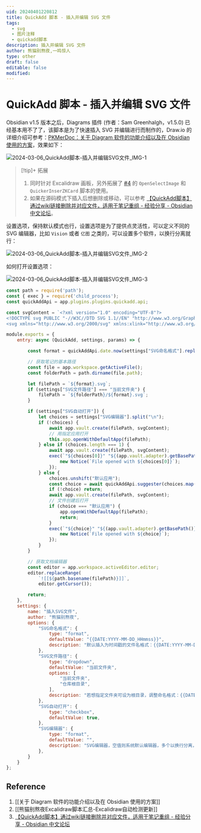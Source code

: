 ```yaml
---
uid: 20240401220812
title: QuickAdd 脚本 - 插入并编辑 SVG 文件
tags:
  - svg
  - 图片注释
  - quickadd脚本
description: 插入并编辑 SVG 文件
author: 熊猫别熬夜,一鸣惊人
type: other
draft: false
editable: false
modified:
---
```


# QuickAdd 脚本 - 插入并编辑 SVG 文件

Obsidian v1.5 版本之后，Diagrams 插件 (作者：Sam Greenhalgh，v1.5.0) 已经基本用不了了，该脚本是为了快速插入 SVG 并编辑进行而制作的，Draw.io 的详细介绍可参考：[PKMerDoc：关于 Diagram 软件的功能介绍以及在 Obsidian 使用的方案]( https://pkmer.cn/show/20231218063354 )，效果如下：

![2024-03-06_QuickAdd脚本-插入并编辑SVG文件_IMG-1](https://cdn.pkmer.cn/images/202404012210401.gif!pkmer)

> [!tip]+ 拓展
> 1. 同时针对 Excalidraw 画板，另外拓展了 [#4](https://forum-zh.obsidian.md/t/topic/31999/4) 的 `OpenSelectImage` 和 `QuickerInserZKCard` 脚本的使用。
> 2. 如果在源码模式下插入后想删除或移动，可以参考 [【QuickAdd脚本】通过wiki链接删除并对应文件，适用于笔记重组 - 经验分享 - Obsidian 中文论坛](https://forum-zh.obsidian.md/t/topic/31660)。

设置选项，保持默认模式也行，设置选项是为了提供点灵活性，可以定义不同的 SVG 编辑器，比如 `Vision` 或者 `亿图` 之类的，可以设置多个软件，以换行分离就行：

![2024-03-06_QuickAdd脚本-插入并编辑SVG文件_IMG-2](https://cdn.pkmer.cn/images/202404012209508.png!pkmer)

如何打开设置选项：

![2024-03-06_QuickAdd脚本-插入并编辑SVG文件_IMG-3](https://cdn.pkmer.cn/images/202404012209509.gif!pkmer)

```js quickadd
const path = require('path');
const { exec } = require('child_process');
const quickAddApi = app.plugins.plugins.quickadd.api;

const svgContent = `<?xml version="1.0" encoding="UTF-8"?>
<!DOCTYPE svg PUBLIC "-//W3C//DTD SVG 1.1//EN" "http://www.w3.org/Graphics/SVG/1.1/DTD/svg11.dtd">
<svg xmlns="http://www.w3.org/2000/svg" xmlns:xlink="http://www.w3.org/1999/xlink" version="1.1" width="300px" height="300px" viewBox="-0.5 -0.5 1 1" content="&lt;mxGraphModel&gt;&lt;root&gt;&lt;mxCell id=&quot;0&quot;/&gt;&lt;mxCell id=&quot;1&quot; parent=&quot;0&quot;/&gt;&lt;/root&gt;&lt;/mxGraphModel&gt;"></svg>`;

module.exports = {
    entry: async (QuickAdd, settings, params) => {

        const format = quickAddApi.date.now(settings["SVG命名格式"].replace("{{DATE:", "").replace("}}", ""));

        // 获取笔记的基本路径
        const file = app.workspace.getActiveFile();
        const folderPath = path.dirname(file.path);

        let filePath = `${format}.svg`;
        if (settings["SVG文件路径"] === "当前文件夹") {
            filePath = `${folderPath}/${format}.svg`;
        }        

        if (settings["SVG自动打开"]) {
            let choices = settings["SVG编辑器"].split("\n");
            if (!choices) {
                await app.vault.create(filePath, svgContent);
                // 用指定应用打开
                this.app.openWithDefaultApp(filePath);
            } else if (choices.length === 1) {
                await app.vault.create(filePath, svgContent);
                exec(`"${choices[0]}" "${(app.vault.adapter).getBasePath()}/${filePath}"`, (error, stdout, stderr) => {
                    new Notice(`File opened with ${choices[0]}`);
                });
            } else {
                choices.unshift("默认应用");
                const choice = await quickAddApi.suggester(choices.map(i => i.split("\\").at(-1).replace("\.exe", "")), choices, "图片打开的方式");
                if (!choice) return;
                await app.vault.create(filePath, svgContent);
                // 文件创建后打开
                if (choice === "默认应用") {
                    app.openWithDefaultApp(filePath);
                    return;
                }
                exec(`"${choice}" "${(app.vault.adapter).getBasePath()}/${filePath}"`, (error, stdout, stderr) => {
                    new Notice(`File opened with ${choice}`);
                });
            }
        }

        // 获取文档编辑器
        const editor = app.workspace.activeEditor.editor;
        editor.replaceRange(
            `![[${path.basename(filePath)}]]`,
            editor.getCursor());

        return;
    },
    settings: {
        name: "插入SVG文件",
        author: "熊猫别熬夜",
        options: {
            "SVG命名格式": {
                type: "format",
                defaultValue: "{{DATE:YYYY-MM-DD_HHmmss}}",
                description: "默认插入为时间戳的文件名格式：{{DATE:YYYY-MM-DD_HHmmss}}；",
            },
            "SVG文件路径": {
                type: "dropdown",
                defaultValue: "当前文件夹",
                options: [
                    "当前文件夹",
                    "仓库根目录",
                ],
                description: "若想指定文件夹可设为根目录，调整命名格式：{{DATE:[文件夹路径/子文件夹/文件名前缀_]YYYY-MM-DD_HHmmss}}",
            },
            "SVG自动打开": {
                type: "checkbox",
                defaultValue: true,
            },
            "SVG编辑器": {
                type: "format",
                defaultValue: "",
                description: "SVG编辑器，空值则系统默认编辑器，多个以换行分离，多个会出现弹窗来选择应用(包含默认应用)",
            },
        }
    }
};
```

## Reference

1. [[关于 Diagram 软件的功能介绍以及在 Obsidian 使用的方案]]
2. [[熊猫别熬夜Excalidraw脚本汇总-Excalidraw自动检测更新]]
3. [【QuickAdd脚本】通过wiki链接删除并对应文件，适用于笔记重组 - 经验分享 - Obsidian 中文论坛](https://forum-zh.obsidian.md/t/topic/31660)
